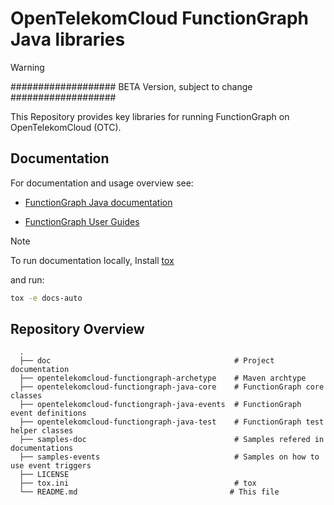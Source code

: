 OpenTelekomCloud FunctionGraph Java libraries
=============================================

> [!WARNING]  
> ################### BETA Version, subject to change ###################
>

This Repository provides key libraries for running FunctionGraph on OpenTelekomCloud (OTC).

Documentation
-------------

For documentation and usage overview see: 
* [FunctionGraph Java documentation](https://docs.otc.t-systems.com/opentelekomcloud-functiongraph-java)

* [FunctionGraph User Guides](https://docs.otc.t-systems.com/function-graph/umn)

>[!NOTE] 
> To run documentation locally, 
> Install [tox](https://tox.wiki/en/4.26.0/installation.html) 
> 
> and run:
>
>  ```bash
>  tox -e docs-auto
>  ```


Repository Overview
-------------------

```text
  .
  ├── doc                                         # Project documentation
  ├── opentelekomcloud-functiongraph-archetype    # Maven archtype
  ├── opentelekomcloud-functiongraph-java-core    # FunctionGraph core classes
  ├── opentelekomcloud-functiongraph-java-events  # FunctionGraph event definitions
  ├── opentelekomcloud-functiongraph-java-test    # FunctionGraph test helper classes
  ├── samples-doc                                 # Samples refered in documentations
  ├── samples-events                              # Samples on how to use event triggers
  ├── LICENSE
  ├── tox.ini                                     # tox 
  └── README.md                                  # This file

```